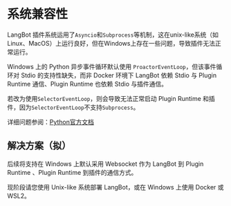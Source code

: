 # 系统兼容性

LangBot 插件系统运用了`Asyncio`和`Subprocess`等机制，这在unix-like系统（如Linux、MacOS）上运行良好，但在Windows上存在一些问题，导致插件无法正常运行。

Windows 上的 Python 异步事件循环默认使用 `ProactorEventLoop`，但该事件循环对 Stdio 的支持性缺失，而非 Docker 环境下 LangBot 依赖 Stdio 与 Plugin Runtime 通信、Plugin Runtime 也依赖 Stdio 与插件通信。

若改为使用`SelectorEventLoop`，则会导致无法正常启动 Plugin Runtime 和插件，因为`SelectorEventLoop`不支持`Subprocess`。

详细问题参阅：[Python官方文档](https://docs.python.org/zh-cn/3.13/library/asyncio-platforms.html)

## 解决方案（拟）

后续将支持在 Windows 上默认采用 Websocket 作为 LangBot 到 Plugin Runtime 、Plugin Runtime 到插件的通信方式。

现阶段请您使用 Unix-like 系统部署 LangBot，或在 Windows 上使用 Docker 或 WSL2。
